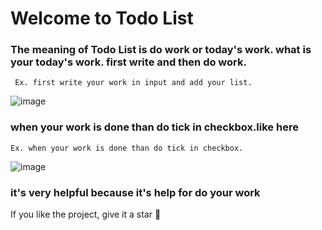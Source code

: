 # Welcome to Todo List

### The meaning of Todo List is do work or today's work. what is your today's work. first write and then do work.

     Ex. first write your work in input and add your list.
![image](https://github.com/user-attachments/assets/a876351a-ab87-4e9d-a14b-37bc70ca80a8)


### when your work is done than do tick in checkbox.like here

    Ex. when your work is done than do tick in checkbox.
![image](https://github.com/user-attachments/assets/0a70fb82-8db6-42af-95df-2de1e1573a1d)


### it's very helpful because it's help for do your work

If you like the project, give it a star 🌟

